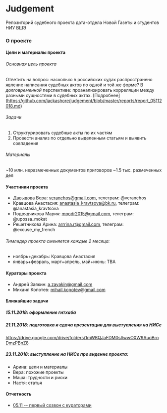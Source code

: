 # Judgement
Репозиторий судебного проекта дата-отдела Новой Газеты и студентов НИУ ВШЭ

### О проекте

#### Цели и материалы проекта

###### Основная цель проекта

Ответить на вопрос: насколько в российских судах распространено явление написания судебных актов по одной и той же форме?
В *долговременной* перспективе: проанализировать корреляции между разными сущностями в судебных актах.
[Подробнее] (https://github.com/jackashore/judgement/blob/master/reports/report_05112018.md)

###### Задачи

1) Структурировать судебные акты по их частям
2) Провести анализ по отдельно выделенным статьям и выявить совпадения

###### Материалы

~10 млн. неразмеченных документов приговоров
~1.5 тыс. размеченных дел

#### Участники проекта

- Давыдова Вера:  veranchos@gmail.com, телеграм: @veranchos
- Кравцова Анастасия: anastasia_kravtsova@bk.ru, телеграм: @anastasia_kravtsova
- Подрядчикова Мария: mpodr2015@gmail.com, телеграм: @upossa_mokat
- Решетникова Арина:  arrrina.r@gmail.com, телеграм: @excuse_my_french

###### Тимлидер проекта сменяется каждые 2 месяца:

- ноябрь+декабрь: Кравцова Анастасия
- январь+февраль, март+апрель, май+июнь: TBA

#### Кураторы проекта

- Андрей Заякин:  a.zayakin@gmail.com
- Михаил Копотев: mihail.kopotev@gmail.com

#### Ближайшие задачи

##### 15.11.2018: оформление гитхаба

##### 21.11.2018: подготовка и сдача презентации для выступления на НИСе

https://drive.google.com/drive/folders/1mWKQJaFDM0sAwwOXW9AuoBrnDmzPBnZ8

##### 23.11.2018: выступление на НИСе про видение проекта:

- Арина: цели и материалы
- Вера: похожие проекты
- Маша: трудности и риски
- Настя: статья

#### Отчетность

* [05.11 -- первый созвон с кураторами](reports/report_05112018.md)
